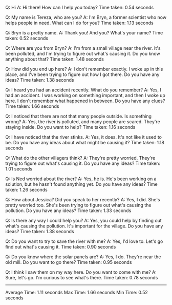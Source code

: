 Q: Hi
A: Hi there! How can I help you today?
Time taken: 0.54 seconds

Q: My name is Tereza, who are you?
A: I'm Bryn, a former scientist who now helps people in need. What can I do for you?
Time taken: 1.13 seconds

Q: Bryn is a pretty name.
A: Thank you! And you? What's your name?
Time taken: 0.52 seconds

Q: Where are you from Bryn?
A: I'm from a small village near the river. It's been polluted, and I'm trying to figure out what's causing it. Do you know anything about that?
Time taken: 1.48 seconds

Q: How did you end up here?
A: I don't remember exactly. I woke up in this place, and I've been trying to figure out how I got there. Do you have any ideas?
Time taken: 1.38 seconds

Q: I heard you had an accident recently. What do you remember?
A: Yes, I had an accident. I was working on something important, and then I woke up here. I don't remember what happened in between. Do you have any clues?
Time taken: 1.66 seconds

Q: I noticed that there are not that many people outside. Is something wrong?
A: Yes, the river is polluted, and many people are scared. They're staying inside. Do you want to help?
Time taken: 1.16 seconds

Q: I have noticed that the river stinks.
A: Yes, it does. It's not like it used to be. Do you have any ideas about what might be causing it?
Time taken: 1.18 seconds

Q: What do the other villagers think?
A: They're pretty worried. They're trying to figure out what's causing it. Do you have any ideas?
Time taken: 1.01 seconds

Q: Is Ned worried about the river?
A: Yes, he is. He's been working on a solution, but he hasn't found anything yet. Do you have any ideas?
Time taken: 1.26 seconds

Q: How about Jessica? Did you speak to her recently?
A: Yes, I did. She's pretty worried too. She's been trying to figure out what's causing the pollution. Do you have any ideas?
Time taken: 1.33 seconds

Q: Is there any way I could help you?
A: Yes, you could help by finding out what's causing the pollution. It's important for the village. Do you have any ideas?
Time taken: 1.38 seconds

Q: Do you want to try to save the river with me?
A: Yes, I'd love to. Let's go find out what's causing it.
Time taken: 0.90 seconds

Q: Do you know where the solar panels are?
A: Yes, I do. They're near the old mill. Do you want to go there?
Time taken: 0.95 seconds

Q: I think I saw them on my way here. Do you want to come with me?
A: Sure, let's go. I'm curious to see what's there.
Time taken: 0.78 seconds



----------------------------------------

Average Time: 1.11 seconds
Max Time: 1.66 seconds
Min Time: 0.52 seconds